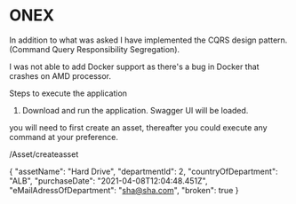 # ONEX

In addition to what was asked I have implemented the CQRS design pattern. (Command Query Responsibility Segregation).

I was not able to add Docker support as there's a bug in Docker that crashes on AMD processor.

Steps to execute the application

1. Download and run the application. Swagger UI will be loaded.

you will need to first create an asset, thereafter you could execute any command at your preference. 

/Asset/createasset

{
  "assetName": "Hard Drive",
  "departmentId": 2,
  "countryOfDepartment": "ALB",
  "purchaseDate": "2021-04-08T12:04:48.451Z",
  "eMailAdressOfDepartment": "sha@sha.com",
  "broken": true
}

